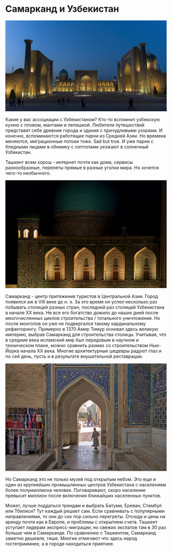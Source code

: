 # Самарканд и Узбекистан

![Регистан](./img/registan1.jpg)

Какие у вас ассоциации с Узбекистаном? Кто-то вспомнит узбекскую кухню с пловом,
мантами и лепешкой. Любители путешествий представят себе древние города и здания
с причудливыми узорами. И конечно, вспоминаются работящие парни из Средней Азии.
Но времена меняются, миграционные потоки тоже. Sad but true. И уже парни с
бледными лицами в обнимку с лэптопами уезжают в солнечный Узбекистан.

Ташкент всем хорош - интернет почти как дома, сервисы разнообразные, перелеты
прямые в разные уголки мира. Но хочется чего-то необычного.

![Регистан](./img/registan2.jpg)

Самарканд - центр притяжения туристов в Центральной Азии. Город появился аж в
VIII веке до н. э. За это время он успел несколько раз побывать столицей разных
стран, последний раз столицей Узбекистана в начале XX века. Не все его богатство
дожило до наших дней после многочисленных циклов строительства / тотального
уничтожения. Но после монголов он уже не подвергался такому кардинальному
рефакторингу. Примерно в 1370 Амир Тимур основал здесь великую империю, выбрав
Самарканд для строительства столицы. Учитывая, что в средние века исламский мир
был передовым в научном и техническом плане, можно сравнить размах со
строительством Нью-Йорка начала XX века. Многие архитектурные шедевры радуют
глаз и по сей день, пусть и в результате внушительной реставрации.

![Шахи Зинда](./img/shah-i-zinda.jpg)

Но Самарканд это не только музей под открытым небом. Это еще и один из
крупнейших промышленных центров Узбекистана с населением более полумиллиона
человек. Поговаривают, скоро население превысит миллион после включения
ближайших населенных пунктов.

Может, лучше поддаться трендам и выбрать Батуми, Ереван, Стамбул или Тбилиси?
Тут каждый решает сам. Если сравнивать с популярными направлениями, то они до
сих пор сильно перегреты. Отсюда и цены на аренду почти как в Европе, и проблемы
с открытием счета. Ташкент уступает лидерам экспресс-миграции, но свежих
экспатов там в 30 раз больше чем в Самарканде. По сравнению с Ташкентом,
Самарканд заметно дешевле, тише. Многие отмечают что здесь народ гостеприимнее,
а в городе находиться приятнее.
